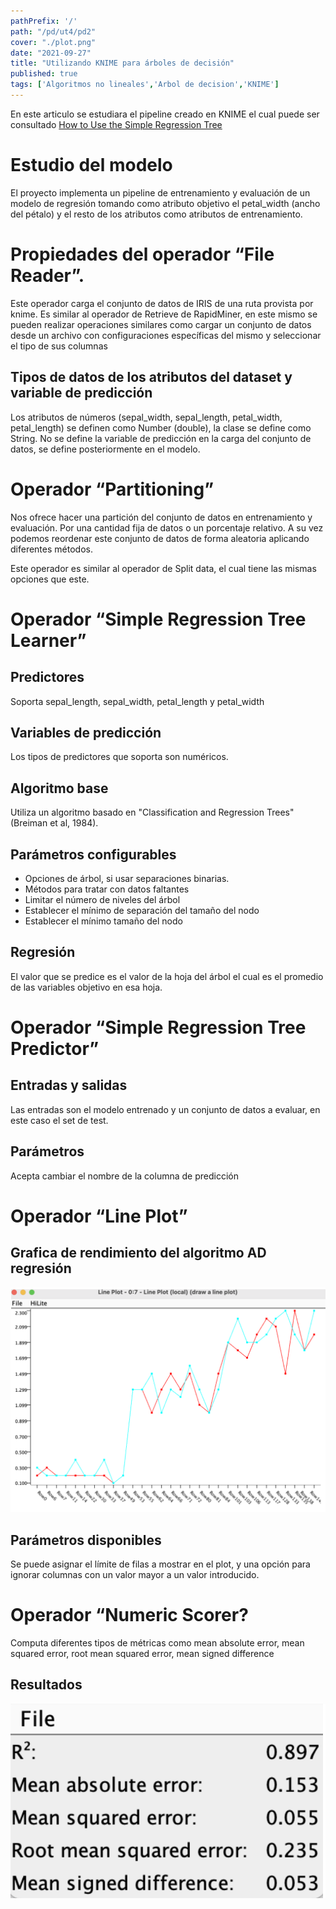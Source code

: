 ```yaml
---
pathPrefix: '/'
path: "/pd/ut4/pd2"
cover: "./plot.png"
date: "2021-09-27"
title: "Utilizando KNIME para árboles de decisión"
published: true
tags: ['Algoritmos no lineales','Arbol de decision','KNIME']
---
```


En este articulo se estudiara el pipeline creado en KNIME el cual puede ser consultado [How to Use the Simple Regression Tree](https://hub.knime.com/knime/spaces/Examples/latest/04_Analytics/05_Regressions/01_Learning_a_Simple_Regression_Tree~Ko5y95_spbdxsW5i)

# Estudio del modelo

El proyecto implementa un pipeline de entrenamiento y evaluación de un modelo de regresión tomando como atributo objetivo el petal_width (ancho del pétalo) y el resto de los atributos como atributos de entrenamiento.

# Propiedades del operador “File Reader”.

Este operador carga el conjunto de datos de IRIS de una ruta provista por knime. Es similar al operador de Retrieve de RapidMiner, en este mismo se pueden realizar operaciones similares como cargar un conjunto de datos desde un archivo con configuraciones específicas del mismo y seleccionar el tipo de sus columnas

## Tipos de datos de los atributos del dataset y variable de predicción

Los atributos de números (sepal_width, sepal_length, petal_width, petal_length) se definen como Number (double), la clase se define como String. No se define la variable de predicción en la carga del conjunto de datos, se define posteriormente en el modelo.

# Operador “Partitioning”

Nos ofrece hacer una partición del conjunto de datos en entrenamiento y evaluación. Por una cantidad fija de datos o un porcentaje relativo. A su vez podemos reordenar este conjunto de datos de forma aleatoria aplicando diferentes métodos.

Este operador es similar al operador de Split data, el cual tiene las mismas opciones que este.

# Operador “Simple Regression Tree Learner”

## Predictores

Soporta sepal_length, sepal_width, petal_length y petal_width

## Variables de predicción

Los tipos de predictores que soporta son numéricos.

## Algoritmo base

Utiliza un algoritmo basado en ​​"Classification and Regression Trees" (Breiman et al, 1984).

## Parámetros configurables

- Opciones de árbol, si usar separaciones binarias.
- Métodos para tratar con datos faltantes
- Limitar el número de niveles del árbol
- Establecer el mínimo de separación del tamaño del nodo
- Establecer el mínimo tamaño del nodo

## Regresión

El valor que se predice es el valor de la hoja del árbol el cual es el promedio de las variables objetivo en esa hoja.

# Operador “Simple Regression Tree Predictor”

## Entradas y salidas

Las entradas son el modelo entrenado y un conjunto de datos a evaluar, en este caso el set de test.

## Parámetros

Acepta cambiar el nombre de la columna de predicción

# Operador “Line Plot”

## Grafica de rendimiento del algoritmo AD regresión

![plot](https://github.com/JuanFKurucz/ia-portfolio/blob/main/content/posts/ut/ut4/pd/pd2/plot.png?raw=true)

## Parámetros disponibles

Se puede asignar el límite de filas a mostrar en el plot, y una opción para ignorar columnas con un valor mayor a un valor introducido.

# Operador “Numeric Scorer?

Computa diferentes tipos de métricas como mean absolute error, mean squared error, root mean squared error, mean signed difference

## Resultados

![results](https://github.com/JuanFKurucz/ia-portfolio/blob/main/content/posts/ut/ut4/pd/pd2/results.png?raw=true)


